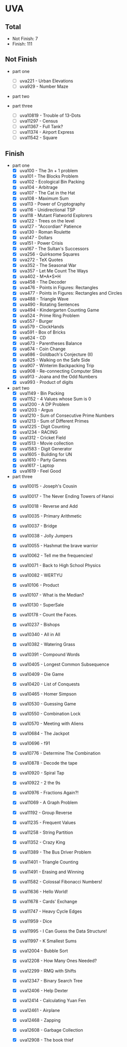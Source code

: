 # UVA

## Total

* Not Finish: 7
* Finish: 111

## Not Finish

* part one
	* [ ] uva221 - Urban Elevations
	* [ ] uva929 - Number Maze

* part two

* part three
	* [ ] uva10819 - Trouble of 13-Dots
	* [ ] uva11297 - Census
	* [ ] uva11367 - Full Tank?
	* [ ] uva11374 - Airport Express
	* [ ] uva11542 - Square

## Finish

* part one
	* [x] uva100 - The 3n + 1 problem
	* [x] uva101 - The Blocks Problem
	* [x] uva102 - Ecological Bin Packing
	* [x] uva104 - Arbitrage
	* [x] uva107 - The Cat in the Hat
	* [x] uva108 - Maximum Sum
	* [x] uva113 - Power of Cryptography
	* [x] uva116 - Unidirectional TSP
	* [x] uva118 - Mutant Flatworld Explorers
	* [x] uva122 - Trees on the level
	* [x] uva127 - "Accordian" Patience
	* [x] uva130 - Roman Roulette
	* [x] uva147 - Dollars 
	* [x] uva151 - Power Crisis
	* [x] uva167 - The Sultan's Successors
	* [x] uva256 - Quirksome Squares
	* [x] uva272 - TeX Quotes
	* [x] uva352 - The Seasonal War
	* [x] uva357 - Let Me Count The Ways
	* [x] uva402 - M\*A\*S\*H
	* [x] uva458 - The Decoder
	* [x] uva476 - Points in Figures: Rectangles
	* [x] uva477 - Points in Figures: Rectangles and Circles
	* [x] uva488 - Triangle Wave
	* [x] uva490 - Rotating Sentences
	* [x] uva494 - Kindergarten Counting Game
	* [x] uva524 - Prime Ring Problem
	* [x] uva557 - Burger
	* [x] uva579 - ClockHands
	* [x] uva591 - Box of Bricks
	* [x] uva624 - CD
	* [x] uva673 - Parentheses Balance
	* [x] uva674 - Coin Change
	* [x] uva686 - Goldbach's Conjecture (II)
	* [x] uva825 - Walking on the Safe Side
	* [x] uva907 - Winterim Backpacking Trip
	* [x] uva908 - Re-connecting Computer Sites
	* [x] uva913 - Joana and the Odd Numbers
	* [x] uva993 - Product of digits

* part two
	* [x] uva1149 - Bin Packing
	* [x] uva1152 - 4 Values whose Sum is 0
	* [x] uva1200 - A DP Problem
	* [x] uva1203 - Argus
	* [x] uva1210 - Sum of Consecutive Prime Numbers
	* [x] uva1213 - Sum of Different Primes
	* [x] uva1225 - Digit Counting
	* [x] uva1234 - RACING
	* [x] uva1312 - Cricket Field
	* [x] uva1513 - Movie collection
	* [x] uva1583 - Digit Generator
	* [x] uva1605 - Building for UN
	* [x] uva1610 - Party Games
	* [x] uva1617 - Laptop
	* [x] uva1619 - Feel Good

* part three
	* [x] uva10015 - Joseph's Cousin
	* [x] uva10017 - The Never Ending Towers of Hanoi
	* [x] uva10018 - Reverse and Add
	* [x] uva10035 - Primary Arithmetic
	* [x] uva10037 - Bridge
	* [x] uva10038 - Jolly Jumpers
	* [x] uva10055 - Hashmat the brave warrior
	* [x] uva10062 - Tell me the frequencies!
	* [x] uva10071 - Back to High School Physics
	* [x] uva10082 - WERTYU
	* [x] uva10106 - Product
	* [x] uva10107 - What is the Median?
	* [x] uva10130 - SuperSale
	* [x] uva10178 - Count the Faces.
	* [x] uva10237 - Bishops
	* [x] uva10340 - All in All
	* [x] uva10382 - Watering Grass
	* [x] uva10391 - Compound Words
	* [x] uva10405 - Longest Common Subsequence
	* [x] uva10409 - Die Game
	* [x] uva10420 - List of Conquests
	* [x] uva10465 - Homer Simpson
	* [x] uva10530 - Guessing Game
	* [x] uva10550 - Combination Lock
	* [x] uva10570 - Meeting with Aliens
	* [x] uva10684 - The Jackpot
	* [x] uva10696 - f91
	* [x] uva10776 - Determine The Combination
	* [x] uva10878 - Decode the tape
	* [x] uva10920 - Spiral Tap
	* [x] uva10922 - 2 the 9s
	* [x] uva10976 - Fractions Again?!
	* [x] uva11069 - A Graph Problem
	* [x] uva11192 - Group Reverse
	* [x] uva11235 - Frequent Values
	* [x] uva11258 - String Partition
	* [x] uva11352 - Crazy King
	* [x] uva11389 - The Bus Driver Problem
	* [x] uva11401 - Triangle Counting
	* [x] uva11491 - Erasing and Winning
	* [x] uva11582 - Colossal Fibonacci Numbers!
	* [x] uva11636 - Hello World!
	* [x] uva11678 - Cards' Exchange
	* [x] uva11747 - Heavy Cycle Edges
	* [x] uva11959 - Dice
	* [x] uva11995 - I Can Guess the Data Structure!
	* [x] uva11997 - K Smallest Sums
	* [x] uva12004 - Bubble Sort
	* [x] uva12208 - How Many Ones Needed?
	* [x] uva12299 - RMQ with Shifts
	* [x] uva12347 - Binary Search Tree
	* [x] uva12406 - Help Dexter
	* [x] uva12414 - Calculating Yuan Fen
	* [x] uva12461 - Airplane
	* [x] uva12468 - Zapping
	* [x] uva12608 - Garbage Collection
	* [x] uva12908 - The book thief

